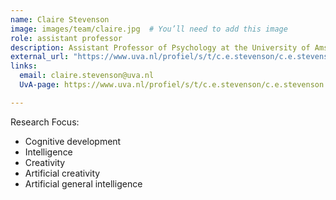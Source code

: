 ```yaml
---
name: Claire Stevenson
image: images/team/claire.jpg  # You’ll need to add this image
role: assistant professor
description: Assistant Professor of Psychology at the University of Amsterdam
external_url: "https://www.uva.nl/profiel/s/t/c.e.stevenson/c.e.stevenson.html"
links:
  email: claire.stevenson@uva.nl
  UvA-page: https://www.uva.nl/profiel/s/t/c.e.stevenson/c.e.stevenson.html

---
```


Research Focus: 
- Cognitive development  
- Intelligence  
- Creativity  
- Artificial creativity  
- Artificial general intelligence  



